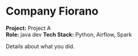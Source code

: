 # Company Fiorano
**Project:** Project A  
**Role:** java dev
**Tech Stack:** Python, Airflow, Spark  

Details about what you did.

